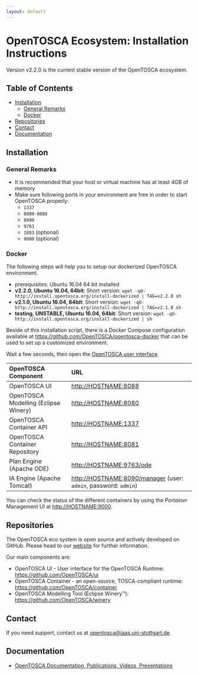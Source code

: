 ```yaml
---
layout: default
---
```

# OpenTOSCA Ecosystem: Installation Instructions

Version v2.2.0 is the current stable version of the OpenTOSCA ecosystem.

## Table of Contents

- [Installation](#installation)
  - [General Remarks](#general-remarks)
  - [Docker](#docker)
- [Repositories](#repositories)
- [Contact](#contact)
- [Documentation](#documentation)

## Installation

### General Remarks

- It is recommended that your host or virtual machine has at least 4GB of memory
- Make sure following ports in your environment are free in order to start OpenTOSCA properly:
  - `1337`
  - `8080-8088`
  - `8090`
  - `9763`
  - `1883` (optional)
  - `9000` (optional)

### Docker

The following steps will help you to setup our dockerized OpenTOSCA environment.

- prerequisites: Ubuntu 16.04 64 bit installed
- **v2.2.0, Ubuntu 16.04, 64bit**: Short version: `wget -qO- http://install.opentosca.org/install-dockerized | TAG=v2.2.0 sh`
- **v2.1.0, Ubuntu 16.04, 64bit**: Short version: `wget -qO- http://install.opentosca.org/install-dockerized | TAG=v2.1.0 sh`
- **testing, UNSTABLE, Ubuntu 16.04, 64bit**: Short version: `wget -qO- http://install.opentosca.org/install-dockerized | sh`

Beside of this installation script, there is a Docker Compose configuration available at <https://github.com/OpenTOSCA/opentosca-docker> that can be used to set up a customized environment.

Wait a few seconds, then open the [OpenTOSCA user interface](http://<HOSTNAME>:8088).

| OpenTOSCA Component | URL |
|:------------------- |:--- |
| OpenTOSCA UI | <http://HOSTNAME:8088> |
| OpenTOSCA Modelling (Eclipse Winery) | <http://HOSTNAME:8080> |
| OpenTOSCA Container API | <http://HOSTNAME:1337> |
| OpenTOSCA Container Repository | <http://HOSTNAME:8081> |
| Plan Engine (Apache ODE) | <http://HOSTNAME:9763/ode> |
| IA Engine (Apache Tomcat) | <http://HOSTNAME:8090/manager> (user: `admin`, password: `admin`) |

You can check the status of the different containers by using the _Portainer_ Management UI at <http://HOSTNAME:9000>.

## Repositories

The OpenTOSCA eco system is open source and actively developed on GitHub.
Please head to our [website](https://github.com/opentosca) for further information.

Our main components are:

- OpenTOSCA UI - User interface for the OpenTOSCA Runtime: https://github.com/OpenTOSCA/ui
- OpenTOSCA Container - an open-source, TOSCA-compliant runtime: https://github.com/OpenTOSCA/container
- OpenTOSCA Modelling Tool (Eclipse Winery™): https://github.com/OpenTOSCA/winery

## Contact

If you need support, contact us at <opentosca@iaas.uni-stuttgart.de>.

## Documentation

- [OpenTOSCA Documentation, Publications, Videos, Presentations](http://www.opentosca.org)
